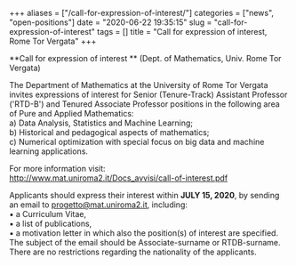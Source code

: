 +++
aliases = ["/call-for-expression-of-interest/"]
categories = ["news", "open-positions"]
date = "2020-06-22 19:35:15"
slug = "call-for-expression-of-interest"
tags = []
title = "Call for expression of interest, Rome Tor Vergata"
+++

**Call for expression of interest ** (Dept. of Mathematics, Univ. Rome
Tor Vergata)

The Department of Mathematics at the University of Rome Tor Vergata
invites expressions of interest for Senior (Tenure-Track) Assistant
Professor ('RTD-B') and Tenured Associate Professor positions in the
following area of Pure and Applied Mathematics:  
a) Data Analysis, Statistics and Machine Learning;  
b) Historical and pedagogical aspects of mathematics;  
c) Numerical optimization with special focus on big data and machine
learning applications.

For more information visit:  
<http://www.mat.uniroma2.it/Docs_avvisi/call-of-interest.pdf>

Applicants should express their interest within **JULY 15, 2020**, by
sending an email to progetto@mat.uniroma2.it, including:  
▪ a Curriculum Vitae,  
▪ a list of publications,  
▪ a motivation letter in which also the position(s) of interest are
specified.  
The subject of the email should be Associate-surname or RTDB-surname.
There are no restrictions regarding the nationality of the applicants.
